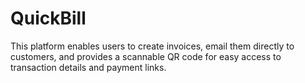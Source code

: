# QuickBill

This platform enables users to create invoices, email them directly to customers, and provides a scannable QR code for easy access to transaction details and payment links.
